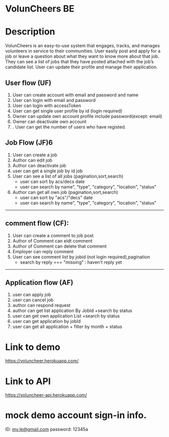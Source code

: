 # VolunCheers BE

# Description

VolunCheers is an easy-to-use system that engages, tracks, and manages volunteers in service to their communities. User easily post and apply for a job or leave a question about what they want to know more about that job. They can see a list of jobs that they have posted attached with the job’s candidate list. User can update their profile and manage their application.

## User flow (UF)

1. User can create account with email and password and name
2. User can login with email and password
3. User can login with accessToken
4. User can get single user profile by id (login required)
5. Owner can update own account profile include password(except: email)
6. Owner can deactivate own account
7. . User can get the number of users who have registed.

## Job Flow (JF)6

1. User can create a job
2. Author can edit job
3. Author can deactivate job
4. user can get a single job by id job
5. User can see a list of all jobs (pagination,sort,search)
   - user can sort by acs/decs date
   - user can search by name", "type", "category", "location", "status"
6. Author can get all own job (pagination,sort,search)
   - user can sort by "acs"/"decs" date
   - user can search by name", "type", "category", "location", "status"

---

## comment flow (CF):

1. User can create a comment to job post
2. Author of Comment can eidt comment
3. Author of Comment can delete that comment
4. Employer can reply comment
5. User can see comment list by jobid (not login required),pagination
   - search by reply === "missing" : haven't reply yet

---

## Application flow (AF)

1. user can apply job
2. user can cancel job
3. author can respond request
4. author can get list application By JobId +search by status
5. user can get own application List +search by status
6. user can get application by jobId
7. user can get all application + filter by month + status

# Link to demo

https://voluncheer.herokuapp.com/

# Link to API

https://voluncheer-api.herokuapp.com/

# mock demo account sign-in info.

ID: my.le@gmail.com
password: 12345a
